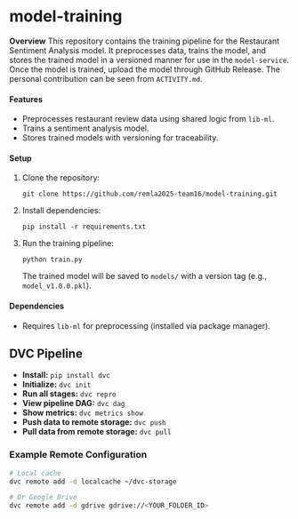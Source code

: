 # model-training

**Overview**
This repository contains the training pipeline for the Restaurant Sentiment Analysis model. It preprocesses data, trains the model, and stores the trained model in a versioned manner for use in the `model-service`. Once the model is trained, upload the model through GitHub Release. The personal contribution can be seen from `ACTIVITY.md`.

#### **Features**

- Preprocesses restaurant review data using shared logic from `lib-ml`.
- Trains a sentiment analysis model.
- Stores trained models with versioning for traceability.

#### **Setup**

1. Clone the repository:

   ```
   git clone https://github.com/remla2025-team16/model-training.git
   ```

2. Install dependencies:

   ```
   pip install -r requirements.txt
   ```

3. Run the training pipeline:

   ```
   python train.py
   ```

   The trained model will be saved to `models/` with a version tag (e.g., `model_v1.0.0.pkl`).

#### **Dependencies**

- Requires `lib-ml` for preprocessing (installed via package manager).

## DVC Pipeline

- **Install:** `pip install dvc`  
- **Initialize:** `dvc init`  
- **Run all stages:** `dvc repro`  
- **View pipeline DAG:** `dvc dag`  
- **Show metrics:** `dvc metrics show`  
- **Push data to remote storage:** `dvc push`  
- **Pull data from remote storage:** `dvc pull`

### Example Remote Configuration

```bash
# Local cache
dvc remote add -d localcache ~/dvc-storage

# Or Google Drive
dvc remote add -d gdrive gdrive://<YOUR_FOLDER_ID>
```